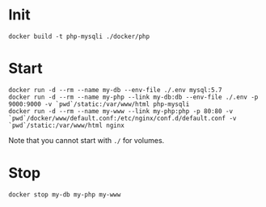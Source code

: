 # Init

```shell
docker build -t php-mysqli ./docker/php
```

# Start

```shell
docker run -d --rm --name my-db --env-file ./.env mysql:5.7
docker run -d --rm --name my-php --link my-db:db --env-file ./.env -p 9000:9000 -v `pwd`/static:/var/www/html php-mysqli
docker run -d --rm --name my-www --link my-php:php -p 80:80 -v `pwd`/docker/www/default.conf:/etc/nginx/conf.d/default.conf -v `pwd`/static:/var/www/html nginx
```

Note that you cannot start with `./` for volumes.

# Stop

```shell
docker stop my-db my-php my-www
```

